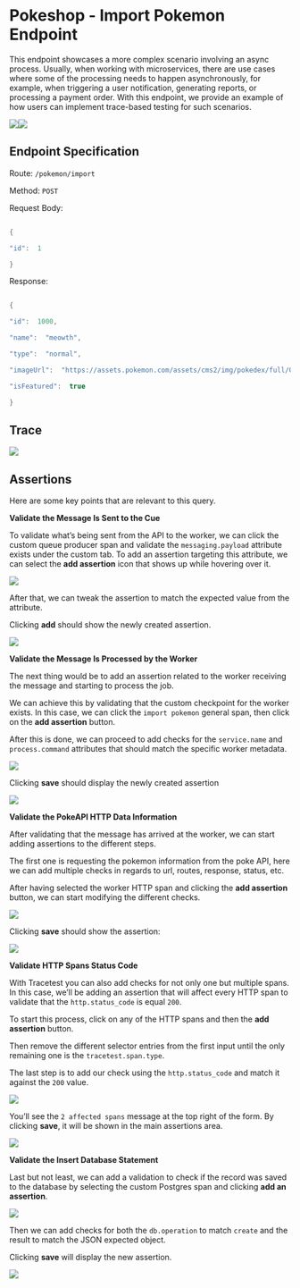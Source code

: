 # Pokeshop - Import Pokemon Endpoint

This endpoint showcases a more complex scenario involving an async process. Usually, when working with microservices, there are use cases where some of the processing needs to happen asynchronously, for example, when triggering a user notification, generating reports, or processing a payment order. With this endpoint, we provide an example of how users can implement trace-based testing for such scenarios.

![](../img/516816935/518193157.png)![](../img/516816935/517898257.png)

## **Endpoint Specification**

Route: `/pokemon/import`

Method: `POST`

Request Body:

```java

{

"id":  1

}

```

Response:

```java

{

"id":  1000,

"name":  "meowth",

"type":  "normal",

"imageUrl":  "https://assets.pokemon.com/assets/cms2/img/pokedex/full/052.png",

"isFeatured":  true

}

```

## **Trace**

![](../img/516816935/517406782.png)

## **Assertions**

Here are some key points that are relevant to this query.

**Validate the Message Is Sent to the Cue**

To validate what’s being sent from the API to the worker, we can click the custom queue producer span and validate the `messaging.payload` attribute exists under the custom tab. To add an assertion targeting this attribute, we can select the **add assertion** icon that shows up while hovering over it.

![](../img/516816935/519602177.png)

After that, we can tweak the assertion to match the expected value from the attribute.

Clicking **add** should show the newly created assertion.

![](../img/516816935/519667713.png)

**Validate the Message Is Processed by the Worker**

The next thing would be to add an assertion related to the worker receiving the message and starting to process the job.

We can achieve this by validating that the custom checkpoint for the worker exists. In this case, we can click the `import pokemon` general span, then click on the **add assertion** button.

After this is done, we can proceed to add checks for the `service.name` and `process.command` attributes that should match the specific worker metadata.

![](../img/516816935/519798785.png)

Clicking **save** should display the newly created assertion

![](../img/516816935/519864321.png)

**Validate the PokeAPI HTTP Data Information**

After validating that the message has arrived at the worker, we can start adding assertions to the different steps.

The first one is requesting the pokemon information from the poke API, here we can add multiple checks in regards to url, routes, response, status, etc.

After having selected the worker HTTP span and clicking the **add assertion** button, we can start modifying the different checks.

![](../img/516816935/519897089.png)

Clicking **save** should show the assertion:

![](../img/516816935/519962625.png)

**Validate HTTP Spans Status Code**

With Tracetest you can also add checks for not only one but multiple spans. In this case, we’ll be adding an assertion that will affect every HTTP span to validate that the `http.status_code` is equal `200`.

To start this process, click on any of the HTTP spans and then the **add assertion** button.

Then remove the different selector entries from the first input until the only remaining one is the `tracetest.span.type`.

The last step is to add our check using the `http.status_code` and match it against the `200` value.

![](../img/516816935/519602183.png)

You’ll see the `2 affected spans` message at the top right of the form. By clicking **save**, it will be shown in the main assertions area.

![](../img/516816935/520028161.png)

**Validate the Insert Database Statement**

Last but not least, we can add a validation to check if the record was saved to the database by selecting the custom Postgres span and clicking **add an assertion**.

![](../img/516816935/520093697.png)

Then we can add checks for both the `db.operation` to match `create` and the result to match the JSON expected object.

Clicking **save** will display the new assertion.

![](../img/516816935/520159233.png)
